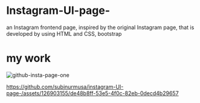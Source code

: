 # Instagram-UI-page-
an Instagram frontend page, inspired by the original Instagram page, that is developed by using HTML and CSS, bootstrap
# my work 

![github-insta-page-one](https://github.com/subinurmusa/instagram-UI-page-/assets/126903155/86774472-3a41-423f-904f-8724191a7881)






https://github.com/subinurmusa/instagram-UI-page-/assets/126903155/de48b8ff-53e5-4f0c-82eb-0decd4b29657

